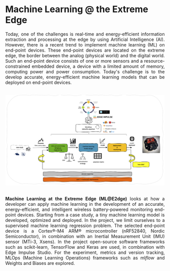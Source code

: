 # Machine Learning @ the Extreme Edge

<div style="text-align: justify">Today, one of the challenges is real-time and energy-efficient information extraction and processing at the edge by using Artificial Intelligence (AI). However, there is a recent trend to implement machine learning (ML) on end-point devices. These end-point devices are located on the extreme edge, the border between the analog (physical world) and the digital world. Such an end-point device consists of one or more sensors and a resource-constrained embedded device, a device with a limited amount of memory, computing power and power consumption. Today's challenge is to the develop accurate, energy-efficient machine learning models that can be deployed on end-point devices.</div>

<br>

![workflow](./img/workflow.png)

<br>

<div style="text-align: justify"> <b>Machine Learning at the Extreme Edge (ML@E2dge)</b> looks at how a developer can apply machine learning in the development of an accurate, energy-efficient, and intelligent wireless battery-powered monitoring end-point devices. Starting from a case study, a tiny machine learning model is developed, optimized and deployed. In the project, we limit ourselves to a supervised machine learning regression problem. The selected end-point device is a Cortex®-M4 ARM® microcontroller (nRF52840, Nordic Semiconductor), in combination with an Inertial Measurement Unit (IMU) sensor (MTi-3, Xsens). In the project open-source software frameworks such as scikit-learn, TensorFlow and Keras are used, in combination with Edge Impulse Studio. For the experiment, metrics and version tracking, MLOps (Machine Learning Operations) frameworks such as ml<i>flow</i> and Weights and Biases are explored.</div>

<br>
